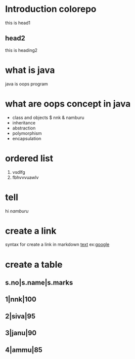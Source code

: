 # Introduction colorepo
this is head1

## head2
this is heading2

# what is java
java is oops program

# what are oops concept in java
* class and objects
  $ nnk
    & namburu
* inheritance
* abstraction
* polymorphism
* encapsulation
# ordered list
1. vsdlfg
2. fbhvvvuawlv
# tell
hi *namburu*
# create a link
syntax for create a link in markdown [text](url)
ex:[google](https://www.google.com)
# create a table
s.no|s.name|s.marks
----------------------------------------------------------------------------------
1|nnk|100
--------------------------------------------------------------------------
2|siva|95
--------------------------------------------------
3|janu|90
--------------------
4|ammu|85
-----------
